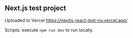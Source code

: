 ## Next.js test project

Uploaded to Vercel https://nextjs-react-test-nu.vercel.app/

Scripts:
execute `npm run dev` to run locally.
